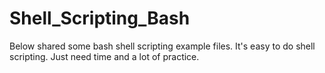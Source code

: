 # Shell_Scripting_Bash
Below shared some bash shell scripting example files. It's easy to do shell scripting. Just need time and a lot of practice.
